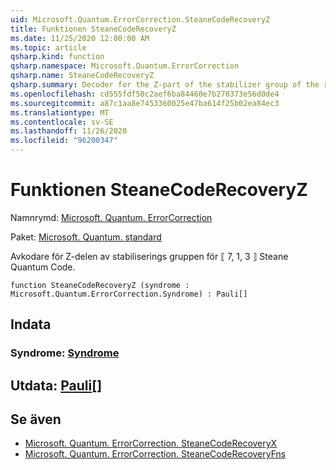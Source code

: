 ```yaml
---
uid: Microsoft.Quantum.ErrorCorrection.SteaneCodeRecoveryZ
title: Funktionen SteaneCodeRecoveryZ
ms.date: 11/25/2020 12:00:00 AM
ms.topic: article
qsharp.kind: function
qsharp.namespace: Microsoft.Quantum.ErrorCorrection
qsharp.name: SteaneCodeRecoveryZ
qsharp.summary: Decoder for the Z-part of the stabilizer group of the ⟦7, 1, 3⟧ Steane quantum code.
ms.openlocfilehash: cd555fdf50c2aef6ba84460e7b278373e56d0de4
ms.sourcegitcommit: a87c1aa8e7453360025e47ba614f25b02ea84ec3
ms.translationtype: MT
ms.contentlocale: sv-SE
ms.lasthandoff: 11/26/2020
ms.locfileid: "96200347"
---
```

# <a name="steanecoderecoveryz-function"></a>Funktionen SteaneCodeRecoveryZ

Namnrymd: [Microsoft. Quantum. ErrorCorrection](xref:Microsoft.Quantum.ErrorCorrection)

Paket: [Microsoft. Quantum. standard](https://nuget.org/packages/Microsoft.Quantum.Standard)


Avkodare för Z-delen av stabiliserings gruppen för ⟦ 7, 1, 3 ⟧ Steane Quantum Code.

```qsharp
function SteaneCodeRecoveryZ (syndrome : Microsoft.Quantum.ErrorCorrection.Syndrome) : Pauli[]
```


## <a name="input"></a>Indata

### <a name="syndrome--syndrome"></a>Syndrome: [Syndrome](xref:Microsoft.Quantum.ErrorCorrection.Syndrome)





## <a name="output--pauli"></a>Utdata: [Pauli](xref:microsoft.quantum.lang-ref.pauli)[]



## <a name="see-also"></a>Se även

- [Microsoft. Quantum. ErrorCorrection. SteaneCodeRecoveryX](xref:Microsoft.Quantum.ErrorCorrection.SteaneCodeRecoveryX)
- [Microsoft. Quantum. ErrorCorrection. SteaneCodeRecoveryFns](xref:Microsoft.Quantum.ErrorCorrection.SteaneCodeRecoveryFns)